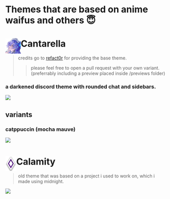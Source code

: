 # Themes that are based on anime waifus and others 😇

# Cantarella [<img src="./assets/cantarella.png" width="48" align="left" alt="Cantarella">](https://github.com/yuhkix/cantarella-cord)
> credits go to [refact0r](https://github.com/refact0r/midnight-discord) for providing the base theme.
>> please feel free to open a pull request with your own variant. (preferrably including a preview placed inside /previews folder)

### a darkened discord theme with rounded chat and sidebars.

<img width=800 src="https://github.com/yuhkix/discord-themes/blob/main/previews/cantarella%20dark.png">

## variants

### catppuccin (mocha mauve)
<img width=800 src="https://github.com/yuhkix/discord-themes/blob/main/previews/cantarella%20purple.png">

# Calamity [<img src="./assets/calamity.png" width="34" align="left" alt="Calamity">](https://github.com/yuhkix/cantarella-cord)
> old theme that was based on a project i used to work on, which i made using midnight.
<img width=800 src="https://github.com/yuhkix/discord-themes/blob/main/previews/calamity.png">
